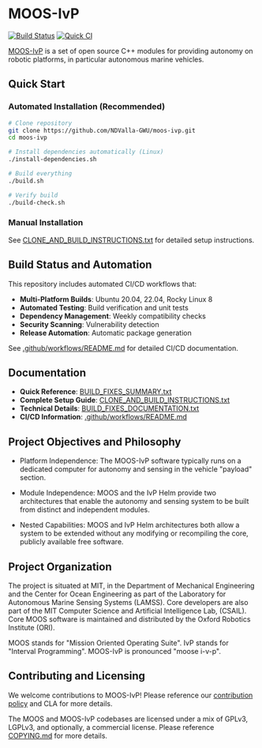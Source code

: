 # MOOS-IvP

[![Build Status](https://github.com/NDValla-GWU/moos-ivp/workflows/MOOS-IvP%20Build%20and%20Test/badge.svg)](https://github.com/NDValla-GWU/moos-ivp/actions)
[![Quick CI](https://github.com/NDValla-GWU/moos-ivp/workflows/Quick%20CI/badge.svg)](https://github.com/NDValla-GWU/moos-ivp/actions)

[MOOS-IvP](https://moos-ivp.org/) is a set of open source C++ modules for providing autonomy on robotic platforms, in particular autonomous marine vehicles.

## Quick Start

### Automated Installation (Recommended)
```bash
# Clone repository
git clone https://github.com/NDValla-GWU/moos-ivp.git
cd moos-ivp

# Install dependencies automatically (Linux)
./install-dependencies.sh

# Build everything
./build.sh

# Verify build
./build-check.sh
```

### Manual Installation
See [CLONE_AND_BUILD_INSTRUCTIONS.txt](./CLONE_AND_BUILD_INSTRUCTIONS.txt) for detailed setup instructions.

## Build Status and Automation

This repository includes automated CI/CD workflows that:
- **Multi-Platform Builds**: Ubuntu 20.04, 22.04, Rocky Linux 8
- **Automated Testing**: Build verification and unit tests
- **Dependency Management**: Weekly compatibility checks
- **Security Scanning**: Vulnerability detection
- **Release Automation**: Automatic package generation

See [.github/workflows/README.md](./.github/workflows/README.md) for detailed CI/CD documentation.

## Documentation

- **Quick Reference**: [BUILD_FIXES_SUMMARY.txt](./BUILD_FIXES_SUMMARY.txt)
- **Complete Setup Guide**: [CLONE_AND_BUILD_INSTRUCTIONS.txt](./CLONE_AND_BUILD_INSTRUCTIONS.txt)
- **Technical Details**: [BUILD_FIXES_DOCUMENTATION.txt](./BUILD_FIXES_DOCUMENTATION.txt)
- **CI/CD Information**: [.github/workflows/README.md](./.github/workflows/README.md)

## Project Objectives and Philosophy

* Platform Independence: The MOOS-IvP software typically runs on a dedicated computer for autonomy and sensing in the vehicle "payload" section.

* Module Independence: MOOS and the IvP Helm provide two architectures that enable the autonomy and sensing system to be built from distinct and independent modules.

* Nested Capabilities: MOOS and IvP Helm architectures both allow a system to be extended without any modifying or recompiling the core, publicly available free software.

## Project Organization

The project is situated at MIT, in the Department of Mechanical Engineering and the Center for Ocean Engineering as part of the Laboratory for Autonomous Marine Sensing Systems (LAMSS). Core developers are also part of the MIT Computer Science and Artificial Intelligence Lab, (CSAIL). Core MOOS software is maintained and distributed by the Oxford Robotics Institute (ORI).

MOOS stands for "Mission Oriented Operating Suite". IvP stands for "Interval Programming". MOOS-IvP is pronounced "moose i-v-p".

## Contributing and Licensing

We welcome contributions to MOOS-IvP! Please reference our [contribution policy](./CONTRIBUTING.md) and CLA for more details.

The MOOS and MOOS-IvP codebases are licensed under a mix of GPLv3, LGPLv3, and optionally, a commercial license. Please reference [COPYING.md](./COPYING.md) for more details.
